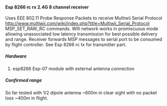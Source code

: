 #### Esp 8266 rc rx 2.4G 8 channel receiver
Uses EEE 802.11 Probe Response Packets to receive Multiwii Serial Protocol http://www.multiwii.com/wiki/index.php?title=Multiwii_Serial_Protocol 
MSP_SET_RAW_RC commands. Wifi network works in promiscuous mode allowing unassociated low latency transmission for best possible delivery and range.
Receiver forwards MSP messages to serial port to be consumed by flight controller.
See Esp 8266 rc tx for transmitter part.  
##### Hardware
1. esp8266 Esp-07 module with external antenna connection
##### Confirmed range
So far tested with 1/2 dipole antenna
~600m in clear sight with no packet loss
~400m in flight.
  
 
 